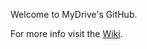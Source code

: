 Welcome to MyDrive's GitHub. 

For more info visit the [Wiki](https://github.com/tecnico-softeng/es16tg_13-project/wiki).
